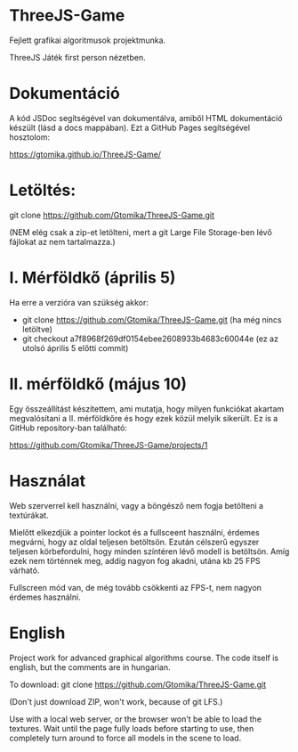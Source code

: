 # ThreeJS-Game
Fejlett grafikai algoritmusok projektmunka.

ThreeJS Játék first person nézetben.

# Dokumentáció

A kód JSDoc segítségével van dokumentálva, amiből HTML dokumentáció készült (lásd a docs mappában).
Ezt a GitHub Pages segítségével hosztolom:

https://gtomika.github.io/ThreeJS-Game/

# Letöltés:

git clone https://github.com/Gtomika/ThreeJS-Game.git

(NEM elég csak a zip-et letölteni, mert a git Large File Storage-ben lévő fájlokat az nem tartalmazza.)

# I. Mérföldkő (április 5)

Ha erre a verzióra van szükség akkor:

* git clone https://github.com/Gtomika/ThreeJS-Game.git (ha még nincs letöltve)
* git checkout a7f8968f269df0154ebee2608933b4683c60044e (ez az utolsó április 5 előtti commit) 

# II. mérföldkő (május 10)

Egy összeállítást készítettem, ami mutatja, hogy milyen funkciókat akartam megvalósítani a II. mérföldkőre 
és hogy ezek közül melyik sikerült. Ez is a GitHub repository-ban található:

https://github.com/Gtomika/ThreeJS-Game/projects/1

# Használat

Web szerverrel kell használni, vagy a böngésző nem fogja betölteni a textúrákat.

Mielőtt elkezdjük a pointer lockot és a fullsceent használni, érdemes 
megvárni, hogy az oldal teljesen betöltsön. Ezután célszerű egyszer teljesen körbefordulni, 
hogy minden színtéren lévő modell is betöltsön. Amíg ezek nem történnek meg, addig 
nagyon fog akadni, utána kb 25 FPS várható.

Fullscreen mód van, de még tovább csökkenti az FPS-t, nem nagyon érdemes használni.

# English

Project work for advanced graphical algorithms course.
The code itself is english, but the comments are in hungarian.

To download:
git clone https://github.com/Gtomika/ThreeJS-Game.git

(Don't just download ZIP, won't work, because of git LFS.)

Use with a local web server, or the browser won't be able to load the textures. Wait until the page 
fully loads before starting to use, then completely turn around to force all models in the scene to load.